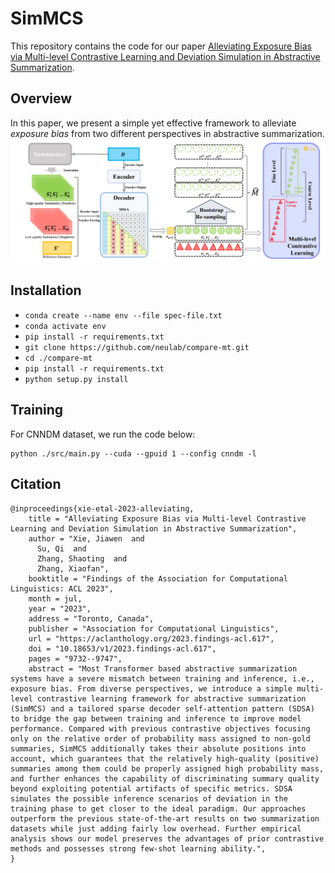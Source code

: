 # SimMCS
This repository contains the code for our paper [Alleviating Exposure Bias via Multi-level Contrastive Learning and Deviation Simulation in Abstractive Summarization](https://aclanthology.org/2023.findings-acl.617/).
## Overview
In this paper, we present a simple yet effective framework to alleviate _exposure bias_ from two different perspectives in abstractive summarization.
![overview](./overview.png)
## Installation
- `conda create --name env --file spec-file.txt`
- `conda activate env`
- `pip install -r requirements.txt`
- `git clone https://github.com/neulab/compare-mt.git`
- `cd ./compare-mt`
- `pip install -r requirements.txt`
- `python setup.py install`

## Training
For CNNDM dataset, we run the code below:
```console
python ./src/main.py --cuda --gpuid 1 --config cnndm -l
```
## Citation
```console
@inproceedings{xie-etal-2023-alleviating,
    title = "Alleviating Exposure Bias via Multi-level Contrastive Learning and Deviation Simulation in Abstractive Summarization",
    author = "Xie, Jiawen  and
      Su, Qi  and
      Zhang, Shaoting  and
      Zhang, Xiaofan",
    booktitle = "Findings of the Association for Computational Linguistics: ACL 2023",
    month = jul,
    year = "2023",
    address = "Toronto, Canada",
    publisher = "Association for Computational Linguistics",
    url = "https://aclanthology.org/2023.findings-acl.617",
    doi = "10.18653/v1/2023.findings-acl.617",
    pages = "9732--9747",
    abstract = "Most Transformer based abstractive summarization systems have a severe mismatch between training and inference, i.e., exposure bias. From diverse perspectives, we introduce a simple multi-level contrastive learning framework for abstractive summarization (SimMCS) and a tailored sparse decoder self-attention pattern (SDSA) to bridge the gap between training and inference to improve model performance. Compared with previous contrastive objectives focusing only on the relative order of probability mass assigned to non-gold summaries, SimMCS additionally takes their absolute positions into account, which guarantees that the relatively high-quality (positive) summaries among them could be properly assigned high probability mass, and further enhances the capability of discriminating summary quality beyond exploiting potential artifacts of specific metrics. SDSA simulates the possible inference scenarios of deviation in the training phase to get closer to the ideal paradigm. Our approaches outperform the previous state-of-the-art results on two summarization datasets while just adding fairly low overhead. Further empirical analysis shows our model preserves the advantages of prior contrastive methods and possesses strong few-shot learning ability.",
}
```
